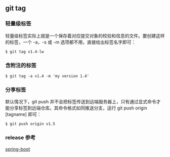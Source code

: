 ## git tag
### 轻量级标签
轻量级标签实际上就是一个保存着对应提交对象的校验和信息的文件。要创建这样的标签，一个 -a，-s 或 -m 选项都不用，直接给出标签名字即可：

```
$ git tag v1.4-lw
```

### 含附注的标签

```
$ git tag -a v1.4 -m 'my version 1.4'
```

### 分享标签
默认情况下，git push 并不会把标签传送到远端服务器上，只有通过显式命令才能分享标签到远端仓库。其命令格式如同推送分支，运行 git push origin [tagname] 即可：

```
$ git push origin v1.5
```

### release 参考
[spring-boot](https://github.com/spring-projects/spring-boot/releases)
